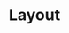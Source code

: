 ---
layout: glossary-documentation
sectionKey: Glossary
eleventyNavigation:
  parent: Glossary
title: Layout
details:
  'A layout is the high-level arrangement of [components](/glossary/component) and content in a user interface. The term encompasses hierarchy, alignment, spacing and screen sizes.
  
  
  [Common GOV.UK layouts](https://design-system.service.gov.uk/styles/layout/#common-layouts) include the single column, two-thirds and one-third, and two-thirds.'
synonym:
nonPreferred:
  '- Grid

  - Pattern'
doNotConfuse:
theme: Presentation layer
order: 2
---